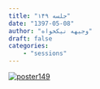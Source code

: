 ```yaml
---
title: "جلسه ۱۴۹"
date: "1397-05-08"
author: "وجیهه نیکخواه"
draft: false
categories:
    - "sessions"
---
```

[![poster149](../../img/posters/poster149.jpg)](../../img/poster149.jpg)

